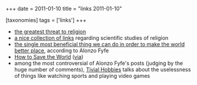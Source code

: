 +++
date = 2011-01-10
title = "links 2011-01-10"

[taxonomies]
tags = ['links']
+++

-   [the greatest threat to religion]
-   [a nice collection of links] regarding scientific studies of
    religion
-   [the single most beneficial thing we can do in order to make the
    world better place], according to Alonzo Fyfe
-   [How to Save the World] ([via])
-   among the most controversial of Alonzo Fyfe's posts (judging by the
    huge number of comments), [Tivial Hobbies] talks about the
    uselessness of things like watching sports and playing video games

  [the greatest threat to religion]: http://www.edge.org/3rd_culture/paul07/paul07_index.html
  [a nice collection of links]: http://commonsenseatheism.com/?p=13688
  [the single most beneficial thing we can do in order to make the world
  better place]: http://commonsenseatheism.com/?p=9539
  [How to Save the World]: http://lesswrong.com/lw/373/how_to_save_the_world/
  [via]: http://commonsenseatheism.com/?p=12297
  [Tivial Hobbies]: http://commonsenseatheism.com/?p=9537
